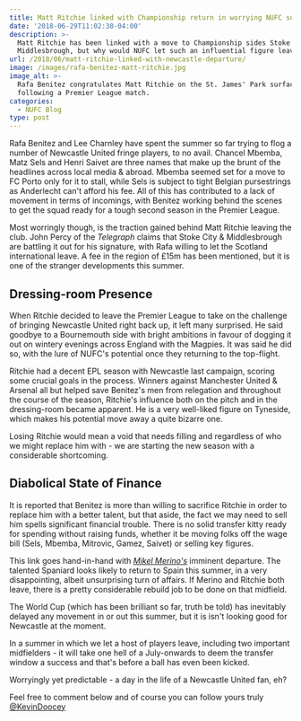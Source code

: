 ```yaml
---
title: Matt Ritchie linked with Championship return in worrying NUFC summer so far
date: '2018-06-29T11:02:38-04:00'
description: >-
  Matt Ritchie has been linked with a move to Championship sides Stoke City &
  Middlesbrough, but why would NUFC let such an influential figure leave?
url: /2018/06/matt-ritchie-linked-with-newcastle-departure/
image: /images/rafa-benitez-matt-ritchie.jpg
image_alt: >-
  Rafa Benitez congratulates Matt Ritchie on the St. James' Park surface
  following a Premier League match.
categories:
  - NUFC Blog
type: post
---
```

Rafa Benitez and Lee Charnley have spent the summer so far trying to flog a number of Newcastle United fringe players, to no avail. Chancel Mbemba, Matz Sels and Henri Saivet are three names that make up the brunt of the headlines across local media & abroad. Mbemba seemed set for a move to FC Porto only for it to stall, while Sels is subject to tight Belgian pursestrings as Anderlecht can't afford his fee. All of this has contributed to a lack of movement in terms of incomings, with Benitez working behind the scenes to get the squad ready for a tough second season in the Premier League.

Most worringly though, is the traction gained behind Matt Ritchie leaving the club. John Percy of the _Telegraph_ claims that Stoke City & Middlesbrough are battling it out for his signature, with Rafa willing to let the Scotland international leave. A fee in the region of £15m has been mentioned, but it is one of the stranger developments this summer.

## Dressing-room Presence

When Ritchie decided to leave the Premier League to take on the challenge of bringing Newcastle United right back up, it left many surprised. He said goodbye to a Bournemouth side with bright ambitions in favour of dogging it out on wintery evenings across England with the Magpies. It was said he did so, with the lure of NUFC's potential once they returning to the top-flight. 

Ritchie had a decent EPL season with Newcastle last campaign, scoring some crucial goals in the process. Winners against Manchester United & Arsenal all but helped save Benitez's men from relegation and throughout the course of the season, Ritchie's influence both on the pitch and in the dressing-room became apparent. He is a very well-liked figure on Tyneside, which makes his potential move away a quite bizarre one. 

Losing Ritchie would mean a void that needs filling and regardless of who we might replace him with - we are starting the new season with a considerable shortcoming. 

## Diabolical State of Finance

It is reported that Benitez is more than willing to sacrifice Ritchie in order to replace him with a better talent, but that aside, the fact we may need to sell him spells significant financial trouble. There is no solid transfer kitty ready for spending without raising funds, whether it be moving folks off the wage bill (Sels, Mbemba, Mitrovic, Gamez, Saivet) or selling key figures. 

This link goes hand-in-hand with [_Mikel Merino's_](https://www.tynetime.com/2018/05/mikel-merino-15m-move-daylight-robbery/) imminent departure. The talented Spaniard looks likely to return to Spain this summer, in a very disappointing, albeit unsurprising turn of affairs. If Merino and Ritchie both leave, there is a pretty considerable rebuild job to be done on that midfield.

The World Cup (which has been brilliant so far, truth be told) has inevitably delayed any movement in or out this summer, but it is isn't looking good for Newcastle at the moment. 

In a summer in which we let a host of players leave, including two important midfielders - it will take one hell of a July-onwards to deem the transfer window a success and that's before a ball has even been kicked.

Worryingly yet predictable - a day in the life of a Newcastle United fan, eh?

Feel free to comment below and of course you can follow yours truly [@KevinDoocey](https://twitter.com/kevindoocey)
